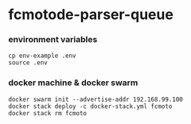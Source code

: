 # fcmotode-parser-queue

### environment variables
```
cp env-example .env
source .env
```

### docker machine & docker swarm
```
docker swarm init --advertise-addr 192.168.99.100
docker stack deploy -c docker-stack.yml fcmoto
docker stack rm fcmoto
```